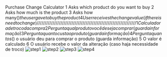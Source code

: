 Purchase Change Calculator
1 Asks which product do you want to buy
2 Asks how much is the product
3 Asks how many($) the user gave to buy the product
4 User receives the change value (if there is need to change )
///////////////////////////////////////////////////////////////
1 Calculadora de troco da compra
2 Pergunta qual produto você deseja comprar (guarda informação)
3 Pergunta quanto custa o produto (guarda informação)
4 Pergunta quantos ($) o usuário deu para comprar o produto (guarda informação)
5 O valor é calculado 
6 O usuário recebe o valor da alteração (caso haja necessidade de troco)
![step1](https://gyazo.com/8424fef3bcbcc12b945ae9bb4cf31787)
![step2](https://gyazo.com/e9d5db67344b3a220a8ee3ea1d2fdf4e)
![step3](https://gyazo.com/5abcd69adfac01cf035b42bd3b0cf05f)
![step4](https://gyazo.com/98a543c86d66242332f4b54a3ba9ee38)
